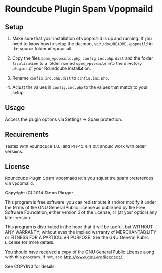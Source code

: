 Roundcube Plugin Spam Vpopmaild
===============================

Setup
-----

1. Make sure that your installation of vpopmaild is up and running. If you need to know
   how to setup the daemon, see `/doc/README.vpopmaild` in the source folder
   of vpopmail.

2. Copy the files `spam_vpopmaild.php`, `config.inc.php.dist` and the 
   folder `localization` to a folder named `spam_vpopmaild` into the 
   directory `plugins` of your Roundcube installation.

3. Rename `config.inc.php.dist` to `config.inc.php`.

4. Adjust the values in `config.inc.php` to the values that match to
   your setup.

Usage
-----

Access the plugin options via Settings -> Spam protection.

Requirements
------------

Tested with Roundcube 1.0.1 and PHP 5.4.4 but should work with older versions.

License
-------

Roundcube Plugin Spam Vpopmaild let's you adjust the spam preferences via vpopmaild.

Copyright (C) 2014 Simon Plasger

This program is free software: you can redistribute it and/or modify
it under the terms of the GNU General Public License as published by
the Free Software Foundation, either version 3 of the License, or
(at your option) any later version.

This program is distributed in the hope that it will be useful,
but WITHOUT ANY WARRANTY; without even the implied warranty of
MERCHANTABILITY or FITNESS FOR A PARTICULAR PURPOSE.  See the
GNU General Public License for more details.

You should have received a copy of the GNU General Public License
along with this program.  If not, see <http://www.gnu.org/licenses/>.

See COPYING for details.
